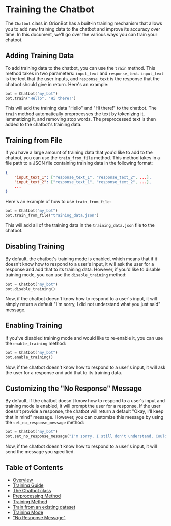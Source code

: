 # Training the Chatbot

The `Chatbot` class in OrionBot has a built-in training mechanism that allows you to add new training data to the chatbot and improve its accuracy over time. In this document, we'll go over the various ways you can train your chatbot.

## Adding Training Data

To add training data to the chatbot, you can use the `train` method. This method takes in two parameters: `input_text` and `response_text`. `input_text` is the text that the user inputs, and `response_text` is the response that the chatbot should give in return. Here's an example:

```python
bot = Chatbot("my_bot")
bot.train("Hello", "Hi there!")
```
This will add the training data "Hello" and "Hi there!" to the chatbot. The `train` method automatically preprocesses the text by tokenizing it, lemmatizing it, and removing stop words. The preprocessed text is then added to the chatbot's training data.

## Training from File

If you have a large amount of training data that you'd like to add to the chatbot, you can use the `train_from_file` method. This method takes in a file path to a JSON file containing training data in the following format:

```json
{
    "input_text_1": ["response_text_1", "response_text_2", ...],
    "input_text_2": ["response_text_1", "response_text_2", ...],
    ...
}
```

Here's an example of how to use `train_from_file`:
```python
bot = Chatbot("my_bot")
bot.train_from_file("training_data.json")
```

This will add all of the training data in the `training_data.json` file to the chatbot.

## Disabling Training

By default, the chatbot's training mode is enabled, which means that if it doesn't know how to respond to a user's input, it will ask the user for a response and add that to its training data. However, if you'd like to disable training mode, you can use the `disable_training` method:

```python
bot = Chatbot("my_bot")
bot.disable_training()
```

Now, if the chatbot doesn't know how to respond to a user's input, it will simply return a default "I'm sorry, I did not understand what you just said" message.

## Enabling Training

If you've disabled training mode and would like to re-enable it, you can use the `enable_training` method:

```python
bot = Chatbot("my_bot")
bot.enable_training()
```

Now, if the chatbot doesn't know how to respond to a user's input, it will ask the user for a response and add that to its training data.

## Customizing the "No Response" Message

By default, if the chatbot doesn't know how to respond to a user's input and training mode is enabled, it will prompt the user for a response. If the user doesn't provide a response, the chatbot will return a default "Okay, I'll keep that in mind" message. However, you can customize this message by using the `set_no_response_message` method:

```python
bot = Chatbot("my_bot")
bot.set_no_response_message("I'm sorry, I still don't understand. Could you please try rephrasing your question?")
```

Now, if the chatbot doesn't know how to respond to a user's input, it will send the message you specified.

## Table of Contents
 
 - [Overview](README.md)
 - [Training Guide](TRAINING.md)
 - [The Chatbot class](CHATBOTCLASS.md)
 - [Preprocessing Method](PREPROCESSING.md)
 - [Training Method](TRAINMETHOD.md)
 - [Train from an existing dataset](DATASETTRAINING.md)
 - [Training Mode](TRAININGMODE.md)
 - ["No Response Message"](NORESPONSE.md)